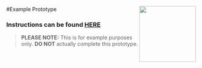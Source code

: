 #Example Prototype <img align="right" src="https://github.com/Learning-Fuze/prototypes_C8/blob/assets/assets/images/logos/LF_LOGO.png?raw=true" width="150">

### Instructions can be found <a href="http://learning-fuze.github.io/prototypes_C8/#/Example-1" target="_blank">HERE</a>

> **PLEASE NOTE:** This is for example purposes only. **DO NOT** actually complete this prototype.